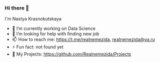 ### Hi there 👋
I'm Nastya Krasnokutskaya
- 🔭 I’m currently working on Data Science
- 🤔 I’m looking for help with finding new job 
- 📫 How to reach me: https://t.me/realnemezida, realnemezida@ya.ru
- ⚡ Fun fact: not found yet
- 🌱 My Projects: https://github.com/Realnemezida/Projects
<!--
**Realnemezida/Realnemezida** is a ✨ _special_ ✨ repository because its `README.md` (this file) appears on your GitHub profile.

Here are some ideas to get you started:


- 🌱 I’m currently learning ...
- 👯 I’m looking to collaborate on ...
- 🤔 I’m looking for help with ...
- 💬 Ask me about ...
- 📫 How to reach me: ...
- 😄 Pronouns: ...
- ⚡ Fun fact: ...
-->
